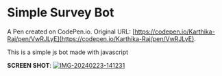 # Simple Survey Bot

A Pen created on CodePen.io. Original URL: [https://codepen.io/Karthika-Raj/pen/VwRJLyE](https://codepen.io/Karthika-Raj/pen/VwRJLyE).

This is a simple js bot made with javascript

**SCREEN SHOT**:
<a href="#"><img src="https://i.ibb.co/JyGPpBP/IMG-20240223-141231.jpg" alt="IMG-20240223-141231" border="0"></a>
